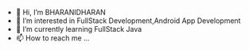 - 👋 Hi, I’m BHARANIDHARAN
- 👀 I’m interested in FullStack Development,Android App Development
- 🌱 I’m currently learning FullStack Java
- 📫 How to reach me ...

<!---
bharani-12/bharani-12 is a ✨ special ✨ repository because its `README.md` (this file) appears on your GitHub profile.
You can click the Preview link to take a look at your changes.
--->
